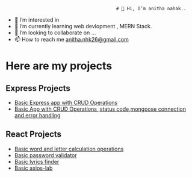                                              # 👋 Hi, I’m anitha nahak..

- 👀 I’m interested in 
- 🌱 I’m currently learning web devlopment , MERN Stack.
- 💞️ I’m looking to collaborate on ...
- 📫 How to reach me anitha.nhk26@gmail.com

 # Here are my projects
 ## Express Projects
-  [Basic Express app with CRUD Operations](https://github.com/65ani/expressApp1)
-  [Basic App with CRUD Operations ,status code,mongoose connection and error handling](https://github.com/65ani/mongooseproj1)

 ## React Projects
-  [Basic word and letter calculation operations](https://github.com/65ani/reactProject/tree/main/word-letter-counter)
-  [Basic password validator](https://github.com/65ani/reactProject/tree/main/passwordvalidator)
-  [Basic lyrics finder](https://github.com/65ani/reactProject/tree/main/lyrics-finder)
-  [Basic axios-lab](https://github.com/65ani/reactProject/tree/main/axios-lab)

<!---
65ani/65ani is a ✨ special ✨ repository because its `README.md` (this file) appears on your GitHub profile.
You can click the Preview link to take a look at your changes.
--->
